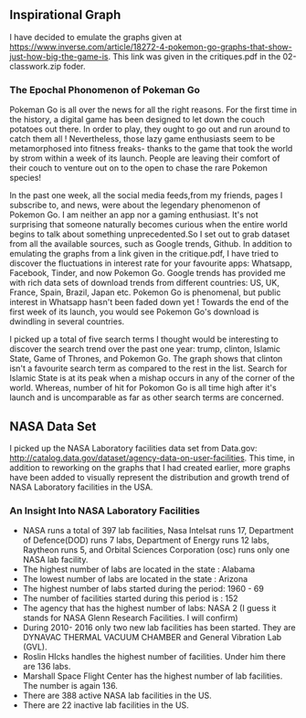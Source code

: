 
## Inspirational Graph ##

I have decided to emulate the graphs given at https://www.inverse.com/article/18272-4-pokemon-go-graphs-that-show-just-how-big-the-game-is. This link was given in the critiques.pdf in the 02-classwork.zip foder.

### The Epochal Phonomenon of Pokeman Go ###
Pokeman Go is all over the news for all the right reasons. For the first time in the history, a digital game has been designed to let down the couch potatoes out there. In order to play, they ought to go out and run around to catch them all ! Nevertheless, those lazy game enthusiasts seem to be metamorphosed into fitness freaks- thanks to the game that took the world by strom within a week of its launch. People are leaving their comfort of their couch to venture out on to the open to chase the rare Pokemon species!

In the past one week, all the social media feeds,from my friends, pages I subscribe to, and news, were about the legendary phenomenon of Pokemon Go. I am neither an app nor a gaming enthusiast. It's not surprising that someone naturally becomes curious when the entire world begins to talk about something unprecedented.So I set out to grab dataset from all the available sources, such as Google trends, Github. In addition to emulating the graphs from a link given in the critique.pdf, I have tried to discover the fluctuations in interest rate for your favourite apps: Whatsapp, Facebook, Tinder, and now Pokemon Go. Google trends has provided me with rich data sets of download trends from different countries: US, UK, France, Spain, Brazil, Japan etc. Pokemon Go is phenomenal, but public interest in Whatsapp hasn't been faded down yet ! Towards the end of the first week of its launch, you would see Pokemon Go's download is dwindling in several countries.

I picked up a total of five search terms I thought would be interesting to discover the search trend over the past one year: trump, clinton, Islamic State, Game of Thrones, and Pokemon Go. The graph shows that clinton isn't a favourite search term as compared to the rest in the list. Search for Islamic State is at its peak when a mishap occurs in any of the corner of the world. Whereas, number of hit for Pokomon Go is all time high after it's launch and is uncomparable as far as other search terms are concerned.

## NASA Data Set ##
I picked up the NASA Laboratory facilities data set from  Data.gov: http://catalog.data.gov/dataset/agency-data-on-user-facilities. 
This time, in addition to reworking on the graphs that I had created earlier, more graphs have been added to visually represent the distribution and growth trend of NASA Laboratory facilities in the USA.
### An Insight Into NASA Laboratory Facilities ###

* NASA runs a total of 397 lab facilities, Nasa Intelsat runs 17, Department of Defence(DOD) runs 7 labs,   Department of Energy runs 12 labs, Raytheon runs 5, and Orbital Sciences Corporation (osc) runs only one NASA lab facility.
* The highest number of labs are located in the state : Alabama
* The lowest number of labs are located in the state : Arizona
* The highest number of labs started during the period: 1960 - 69
* The number of facilities started during this period is : 152
* The agency that has the highest number of labs: NASA 2 (I guess it stands for NASA Glenn Research Facilities. I will confirm)
* During 2010- 2016 only two new lab facilities has been started. They are DYNAVAC THERMAL VACUUM CHAMBER and General Vibration Lab (GVL).
* Roslin HIcks handles the highest number of facilities. Under him there are 136 labs.
* Marshall Space Flight Center has the highest number of lab facilities. The number is again 136.
* There are 388 active NASA lab facilities in the US.
* There are 22 inactive lab facilities in the US.
